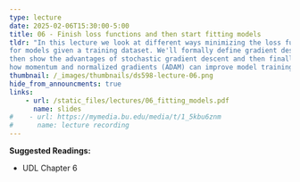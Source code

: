 ```yaml
---
type: lecture
date: 2025-02-06T15:30:00-5:00
title: 06 - Finish loss functions and then start fitting models
tldr: "In this lecture we look at different ways minimizing the loss function
for models given a training dataset. We'll formally define gradient descent,
then show the advantages of stochastic gradient descent and then finally see
how momentum and normalized gradients (ADAM) can improve model training farther."
thumbnail: /_images/thumbnails/ds598-lecture-06.png
hide_from_announcments: true
links: 
    - url: /static_files/lectures/06_fitting_models.pdf
      name: slides
#    - url: https://mymedia.bu.edu/media/t/1_5kbu6znm
#      name: lecture recording
---
```

**Suggested Readings:**
- UDL Chapter 6